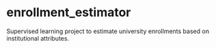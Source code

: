 # enrollment_estimator
Supervised learning project to estimate university enrollments based on institutional attributes.
